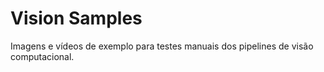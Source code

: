 # Vision Samples

Imagens e vídeos de exemplo para testes manuais dos pipelines de visão computacional.
